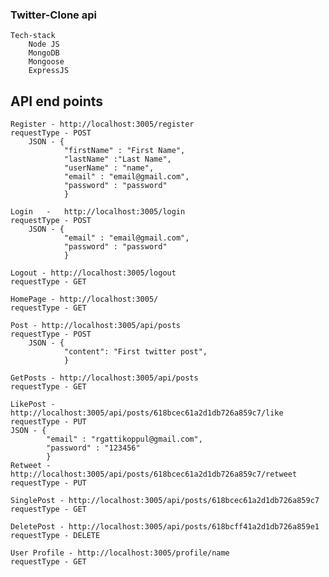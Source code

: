 ### Twitter-Clone api
    Tech-stack
        Node JS
        MongoDB
        Mongoose
        ExpressJS
## API end points
    Register - http://localhost:3005/register
    requestType - POST
        JSON - {
                "firstName" : "First Name",
	            "lastName" :"Last Name",
	            "userName" : "name",
	            "email" : "email@gmail.com",
	            "password" : "password"
                }

    Login   -   http://localhost:3005/login
    requestType - POST
        JSON - {
	            "email" : "email@gmail.com",
	            "password" : "password"
                }

    Logout - http://localhost:3005/logout
    requestType - GET

    HomePage - http://localhost:3005/
    requestType - GET

    Post - http://localhost:3005/api/posts
    requestType - POST
        JSON - {
                "content": "First twitter post",
                }

    GetPosts - http://localhost:3005/api/posts
    requestType - GET

    LikePost - http://localhost:3005/api/posts/618bcec61a2d1db726a859c7/like
    requestType - PUT
    JSON - {
	        "email" : "rgattikoppul@gmail.com",
	        "password" : "123456"
            }
    Retweet - http://localhost:3005/api/posts/618bcec61a2d1db726a859c7/retweet
    requestType - PUT

    SinglePost - http://localhost:3005/api/posts/618bcec61a2d1db726a859c7
    requestType - GET

    DeletePost - http://localhost:3005/api/posts/618bcff41a2d1db726a859e1
    requestType - DELETE

    User Profile - http://localhost:3005/profile/name
    requestType - GET